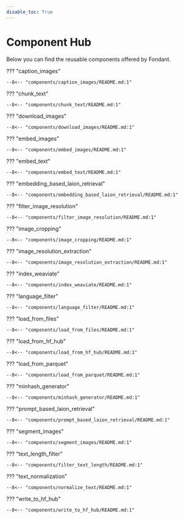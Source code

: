 ```yaml
---
disable_toc: True
---
```


# Component Hub

Below you can find the reusable components offered by Fondant.

??? "caption_images"

    --8<-- "components/caption_images/README.md:1"

??? "chunk_text"

    --8<-- "components/chunk_text/README.md:1"

??? "download_images"

    --8<-- "components/download_images/README.md:1"

??? "embed_images"

    --8<-- "components/embed_images/README.md:1"

??? "embed_text"

    --8<-- "components/embed_text/README.md:1"

??? "embedding_based_laion_retrieval"

    --8<-- "components/embedding_based_laion_retrieval/README.md:1"

??? "filter_image_resolution"

    --8<-- "components/filter_image_resolution/README.md:1"

??? "image_cropping"

    --8<-- "components/image_cropping/README.md:1"

??? "image_resolution_extraction"

    --8<-- "components/image_resolution_extraction/README.md:1"

??? "index_weaviate"

    --8<-- "components/index_weaviate/README.md:1"

??? "language_filter"

    --8<-- "components/language_filter/README.md:1"

??? "load_from_files"

    --8<-- "components/load_from_files/README.md:1"

??? "load_from_hf_hub"

    --8<-- "components/load_from_hf_hub/README.md:1"

??? "load_from_parquet"

    --8<-- "components/load_from_parquet/README.md:1"

??? "minhash_generator"

    --8<-- "components/minhash_generator/README.md:1"

??? "prompt_based_laion_retrieval"

    --8<-- "components/prompt_based_laion_retrieval/README.md:1"

??? "segment_images"

    --8<-- "components/segment_images/README.md:1"

??? "text_length_filter"

    --8<-- "components/filter_text_length/README.md:1"

??? "text_normalization"

    --8<-- "components/normalize_text/README.md:1"

??? "write_to_hf_hub"

    --8<-- "components/write_to_hf_hub/README.md:1"

